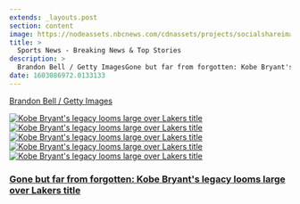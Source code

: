 ```yaml
--- 
extends: _layouts.post 
section: content 
image: https://nodeassets.nbcnews.com/cdnassets/projects/socialshareimages/og-nbcnews1200x630.png 
title: > 
  Sports News - Breaking News & Top Stories 
description: > 
  Brandon Bell / Getty ImagesGone but far from forgotten: Kobe Bryant's legacy looms large over Lakers title 
date: 1603086972.0133133 
--- 
```

<a href="/news/us-news/kobe-bryant-s-legacy-looms-large-over-lakers-title-n1242932">
                  <p class="img-credit">Brandon Bell / Getty Images</p>
                    <img class="img_media-lead" src="https://media3.s-nbcnews.com/j/newscms/2020_42/3419345/201012-kobe-bryant-mural-jm-0913_4f4df6e1c5254b84f3da62e15bdfbd6b.nbcnews-fp-480-320.jpg" alt="Kobe Bryant's legacy looms large over Lakers title ">
                    <img class="img-responsive js-lazy-lg img_media-lead" src="https://nodeassets.nbcnews.com/images/transparent-placeholder.gif" alt="Kobe Bryant's legacy looms large over Lakers title ">
                    <img class="img-responsive js-lazy-md img_media-default" src="https://nodeassets.nbcnews.com/images/transparent-placeholder.gif" alt="Kobe Bryant's legacy looms large over Lakers title ">
                    <img class="img-responsive js-lazy-sm img_media-lead" src="https://nodeassets.nbcnews.com/images/transparent-placeholder.gif" alt="Kobe Bryant's legacy looms large over Lakers title ">
                    <img class="img-responsive js-lazy-xs img_media-lead" src="https://nodeassets.nbcnews.com/images/transparent-placeholder.gif" alt="Kobe Bryant's legacy looms large over Lakers title ">
                  <p class="panel-txt panel-txt_default">
                    <h3 class="item-heading item-heading_xlg item-heading_lead">
                      Gone but far from forgotten: Kobe Bryant's legacy looms large over Lakers title
                    </h3>
                  </p>
                </a>